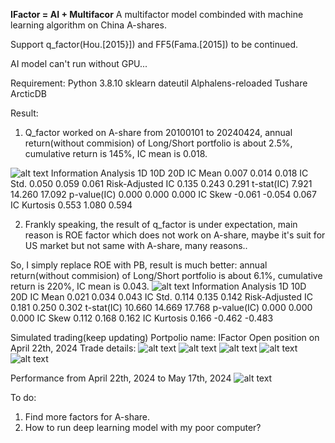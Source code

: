 **IFactor = AI + Multifacor**
A multifactor model combinded with machine learning algorithm on China A-shares.

Support q_factor(Hou.[2015}]) and FF5(Fama.[2015]) to be continued.

AI model can't run without GPU...

Requirement:
Python 3.8.10
sklearn
dateutil
Alphalens-reloaded
Tushare
ArcticDB

Result:

1. Q_factor worked on A-share from 20100101 to 20240424, annual return(without commision) of Long/Short portfolio is about 2.5%, cumulative return is 145%, IC mean is 0.018.

![alt text](<all quantile.png>)
Information Analysis
1D	10D	20D
IC Mean	0.007	0.014	0.018
IC Std.	0.050	0.059	0.061
Risk-Adjusted IC	0.135	0.243	0.291
t-stat(IC)	7.921	14.260	17.092
p-value(IC)	0.000	0.000	0.000
IC Skew	-0.061	-0.054	0.067
IC Kurtosis	0.553	1.080	0.594

2. Frankly speaking, the result of q_factor is under expectation, main reason is ROE factor which does not work on A-share, maybe it's suit for US market but not same with A-share, many reasons..

So, I simply replace ROE with PB, result is much better: annual return(without commision) of Long/Short portfolio is about 6.1%, cumulative return is 220%, IC mean is 0.043.
![alt text](pb.png)
Information Analysis
1D	10D	20D
IC Mean	0.021	0.034	0.043
IC Std.	0.114	0.135	0.142
Risk-Adjusted IC	0.181	0.250	0.302
t-stat(IC)	10.660	14.669	17.768
p-value(IC)	0.000	0.000	0.000
IC Skew	0.112	0.168	0.162
IC Kurtosis	0.166	-0.462	-0.483

Simulated trading(keep updating)
Portpolio name: IFactor
Open position on April 22th, 2024
Trade details:
![alt text](recode20240422-1.PNG)
![alt text](recode20240422-2.PNG)
![alt text](recode20240422-3.PNG)
![alt text](recode20240422-4.PNG)
![alt text](recode20240422-5.PNG)

Performance from April 22th, 2024 to May 17th, 2024
![alt text](Performance20240517.PNG)



To do:
1. Find more factors for A-share.
2. How to run deep learning model with my poor computer?


